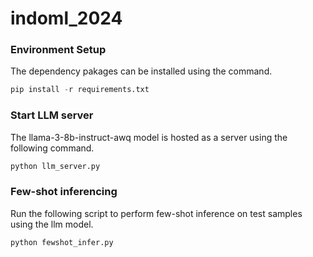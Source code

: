 # indoml_2024

### Environment Setup <a name="env-setup"></a>
The dependency pakages can be installed using the command.
```python
pip install -r requirements.txt
```

### Start LLM server  <a name="llm-server-setup"></a>
The llama-3-8b-instruct-awq model is hosted as a server using the following command.
```python 
python llm_server.py
```

### Few-shot inferencing <a name="fewshot-inference"></a>
Run the following script to perform few-shot inference on test samples using the llm model.
```python
python fewshot_infer.py
```
